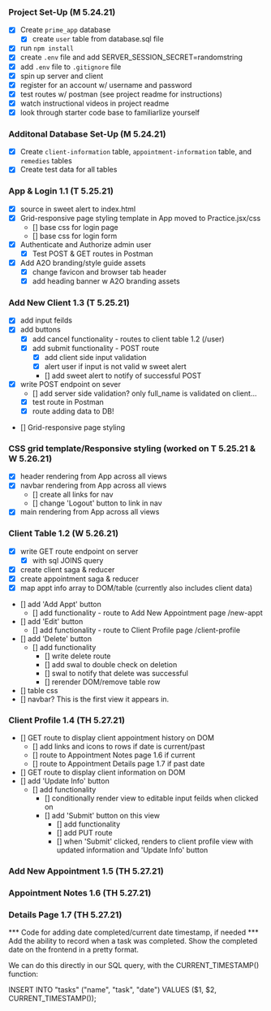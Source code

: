 ### Project Set-Up (M 5.24.21)
- [x] Create `prime_app` database 
    - [x] create `user` table from database.sql file
- [x] run `npm install`
- [x] create `.env` file and add SERVER_SESSION_SECRET=randomstring
- [x] add `.env` file to `.gitignore` file
- [x] spin up server and client
- [x] register for an account w/ username and password
- [x] test routes w/ postman (see project readme for instructions)
- [x] watch instructional videos in project readme
- [x] look through starter code base to familiarlize yourself

### Additonal Database Set-Up (M 5.24.21)
- [x] Create `client-information` table, `appointment-information` table, and `remedies` tables 
- [x] Create test data for all tables 

### App & Login 1.1 (T 5.25.21)
- [x] source in sweet alert to index.html
- [x] Grid-responsive page styling template in App moved to Practice.jsx/css
    - [] base css for login page
    - [] base css for login form
- [x] Authenticate and Authorize admin user 
    - [x] Test POST & GET routes in Postman
- [x] Add A2O branding/style guide assets
    - [x] change favicon and browser tab header
    - [x] add heading banner w A2O branding assets 

### Add New Client 1.3 (T 5.25.21)
- [x] add input feilds
- [x] add buttons
    - [x] add cancel functionality - routes to client table 1.2 (/user)
    - [x] add submit functionality - POST route
        - [x] add client side input validation
        - [x] alert user if input is not valid w sweet alert
        - [] add sweet alert to notify of successful POST
- [x] write POST endpoint on sever
    - [] add server side validation? only full_name is validated on client...
    - [x] test route in Postman
    - [x] route adding data to DB!
- [] Grid-responsive page styling

### CSS grid template/Responsive styling (worked on T 5.25.21 & W 5.26.21)
- [x] header rendering from App across all views
- [x] navbar rendering from App across all views
    - [] create all links for nav
    - [] change 'Logout' button to link in nav
- [x] main rendering from App across all views

### Client Table 1.2 (W 5.26.21)
- [x] write GET route endpoint on server
    - [x] with sql JOINS query
- [x] create client saga & reducer
- [x] create appointment saga & reducer
- [x] map appt info array to DOM/table (currently also includes client data)
- [] add 'Add Appt' button
    - [] add functionality - route to Add New Appointment page /new-appt
- [] add 'Edit' button
    - [] add functionality - route to Client Profile page /client-profile
- [] add 'Delete' button
    - [] add functionality
        - [] write delete route
        - [] add swal to double check on deletion
        - [] swal to notify that delete was successful
        - [] rerender DOM/remove table row
- [] table css
- [] navbar? This is the first view it appears in. 

### Client Profile 1.4 (TH 5.27.21)
- [] GET route to display client appointment history on DOM
    - [] add links and icons to rows if date is current/past
    - [] route to Appointment Notes page 1.6 if current
    - [] route to Appointment Details page 1.7 if past date
- [] GET route to display client information on DOM
- [] add 'Update Info' button
    - [] add functionality
        - [] conditionally render view to editable input feilds when clicked on
        - [] add 'Submit' button on this view
            - [] add functionality 
            - [] add PUT route
            - [] when 'Submit' clicked, renders to client profile view with updated information and 'Update Info' button

### Add New Appointment 1.5 (TH 5.27.21)

### Appointment Notes 1.6 (TH 5.27.21)

### Details Page 1.7 (TH 5.27.21)



*** Code for adding date completed/current date timestamp, if needed ***
Add the ability to record when a task was completed. Show the completed date on the frontend in a pretty format.

We can do this directly in our SQL query, with the CURRENT_TIMESTAMP() function:

INSERT INTO "tasks" ("name", "task", "date")
VALUES ($1, $2, CURRENT_TIMESTAMP());